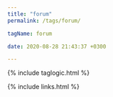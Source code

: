 ```yaml
---
title: "forum"
permalink: /tags/forum/

tagName: forum

date: 2020-08-28 21:43:37 +0300

---
```


{% include taglogic.html %}

{% include links.html %}
